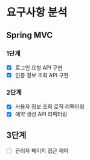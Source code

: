 # 요구사항 분석
## Spring MVC
### 1단계
- [x] 로그인 요청 API 구현
- [x] 인증 정보 조회 API 구현

### 2단계
- [x] 사용자 정보 조회 로직 리팩터링
- [x] 예약 생성 API 리팩터링

## 3단계
- [ ] 관리자 페이지 접근 제어